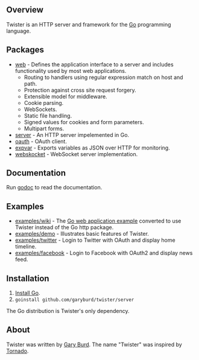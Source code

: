 ## Overview

Twister is an HTTP server and framework for the [Go](http://golang.org/) programming language.

## Packages

* [web](twister/tree/master/web) - Defines the application interface to a server and includes functionality used by most web applications.
  * Routing to handlers using regular expression match on host and path.
  * Protection against cross site request forgery.
  * Extensible model for middleware.
  * Cookie parsing.
  * WebSockets.
  * Static file handling.
  * Signed values for cookies and form parameters.
  * Multipart forms.
* [server](twister/tree/master/server) - An HTTP server impelemented in Go.
* [oauth](twister/tree/master/oauth) - OAuth client.
* [expvar](twister/tree/master/expvar) - Exports variables as JSON over HTTP for monitoring.
* [webskocket](twister/tree/master/websocket) - WebSocket server implementation.

## Documentation

Run [godoc](http://golang.org/cmd/godoc/) to read the documentation.

## Examples

* [examples/wiki](twister/tree/master/examples/wiki) - The [Go web application example](http://golang.org/doc/codelab/wiki/) converted to use Twister instead of the Go http package.
* [examples/demo](twister/tree/master/examples/demo) - Illustrates basic features of Twister.
* [examples/twitter](twister/tree/master/examples/twitter) - Login to Twitter with OAuth and display home timeline.
* [examples/facebook](twister/tree/master/examples/facebook) - Login to Facebook with OAuth2 and display news feed.

## Installation

1. [Install Go](http://golang.org/doc/install.html).
3. `goinstall github.com/garyburd/twister/server`

The Go distribution is Twister's only dependency.

## About

Twister was written by [Gary Burd](http://gary.beagledreams.com/). The name
"Twister" was inspired by [Tornado](http://tornadoweb.org/").

